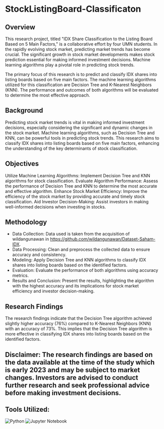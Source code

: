 # StockListingBoard-Classificaton

## Overview
This research project, titled "IDX Share Classification to the Listing Board Based on 5 Main Factors," is a collaborative effort by four UMN students. In the rapidly evolving stock market, predicting market trends has become crucial. The significant growth in stock market developments makes stock prediction essential for making informed investment decisions. Machine learning algorithms play a pivotal role in predicting stock trends.

The primary focus of this research is to predict and classify IDX shares into listing boards based on five main factors. The machine learning algorithms utilized for this classification are Decision Tree and K-Nearest Neighbors (KNN). The performance and outcomes of both algorithms will be evaluated to determine the most effective approach.

## Background
Predicting stock market trends is vital in making informed investment decisions, especially considering the significant and dynamic changes in the stock market. Machine learning algorithms, such as Decision Tree and KNN, can be powerful tools in predicting stock trends. This research aims to classify IDX shares into listing boards based on five main factors, enhancing the understanding of the key determinants of stock classification.

## Objectives
Utilize Machine Learning Algorithms: Implement Decision Tree and KNN algorithms for stock classification.
Evaluate Algorithm Performance: Assess the performance of Decision Tree and KNN to determine the most accurate and effective algorithm.
Enhance Stock Market Efficiency: Improve the efficiency of the stock market by providing accurate and timely stock classification.
Aid Investor Decision-Making: Assist investors in making well-informed decisions when investing in stocks.

## Methodology
- Data Collection: Data used is taken from the acquisition of wildangunawan in https://github.com/wildangunawan/Dataset-Saham-IDX.
- Data Processing: Clean and preprocess the collected data to ensure accuracy and consistency.
- Modeling: Apply Decision Tree and KNN algorithms to classify IDX shares into listing boards based on the identified factors.
- Evaluation: Evaluate the performance of both algorithms using accuracy metrics.
- Results and Conclusion: Present the results, highlighting the algorithm with the highest accuracy and its implications for stock market efficiency and investor decision-making.

## Research Findings
The research findings indicate that the Decision Tree algorithm achieved slightly higher accuracy (76%) compared to K-Nearest Neighbors (KNN) with an accuracy of 73%. This implies that the Decision Tree algorithm is more effective in classifying IDX shares into listing boards based on the identified factors.

## Disclaimer: The research findings are based on the data available at the time of the study which is early 2023 and may be subject to market changes. Investors are advised to conduct further research and seek professional advice before making investment decisions.

## Tools Utilized:
![Python](https://img.shields.io/badge/python-3670A0?style=for-the-badge&logo=python&logoColor=ffdd54)
![Jupyter Notebook](https://img.shields.io/badge/jupyter-%23FA0F00.svg?style=for-the-badge&logo=jupyter&logoColor=white)
